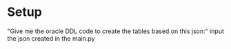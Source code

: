 # Setup

"Give me the oracle DDL code to create the tables based on this json:"
input the json created in the main.py
